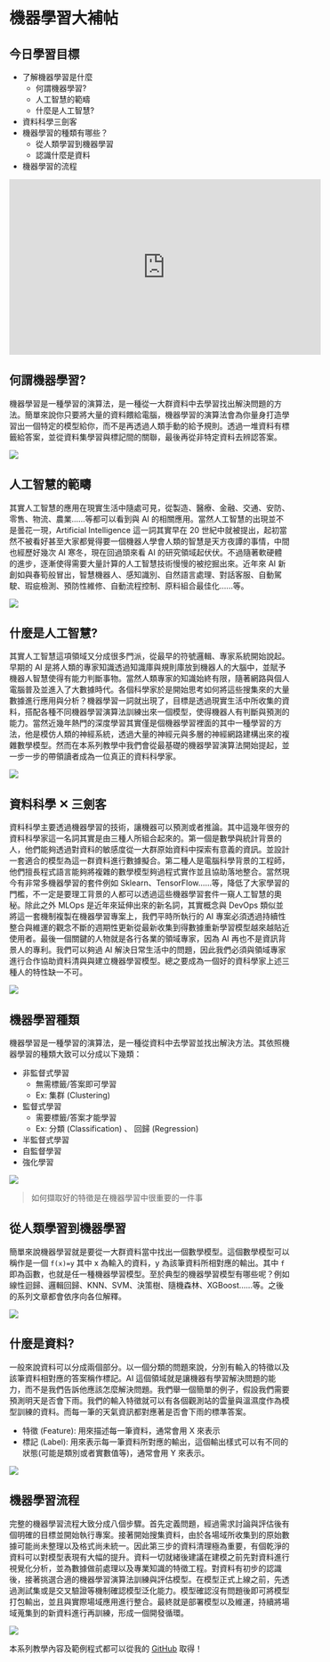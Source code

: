 # 機器學習大補帖
## 今日學習目標
- 了解機器學習是什麼
    - 何謂機器學習?
    - 人工智慧的範疇
    - 什麼是人工智慧?
- 資料科學三劍客
- 機器學習的種類有哪些？
    - 從人類學習到機器學習
    - 認識什麼是資料
- 機器學習的流程

<iframe width="560" height="315" src="https://www.youtube.com/embed/P42GqxCXkY8" frameborder="0" allow="accelerometer; autoplay; clipboard-write; encrypted-media; gyroscope; picture-in-picture" allowfullscreen></iframe>

## 何謂機器學習?
機器學習是一種學習的演算法，是一種從一大群資料中去學習找出解決問題的方法。簡單來說你只要將大量的資料餵給電腦，機器學習的演算法會為你量身打造學習出一個特定的模型給你，而不是再透過人類手動的給予規則。透過一堆資料有標籤給答案，並從資料集學習與標記間的關聯，最後再從非特定資料去辨認答案。

![](./image/img5-1.png)

## 人工智慧的範疇
其實人工智慧的應用在現實生活中隨處可見，從製造、醫療、金融、交通、安防、 零售、物流、農業......等都可以看到與 AI 的相關應用。當然人工智慧的出現並不是曇花一現，Artificial Intelligence 這一詞其實早在 20 世紀中就被提出，起初當然不被看好甚至大家都覺得要一個機器人學會人類的智慧是天方夜譚的事情，中間也經歷好幾次 AI 寒冬，現在回過頭來看 AI 的研究領域起伏伏。不過隨著軟硬體的進步，逐漸使得需要大量計算的人工智慧技術慢慢的被挖掘出來。近年來 AI 新創如與春筍般冒出，智慧機器人、感知識別、自然語言處理、對話客服、自動駕駛、瑕疵檢測、預防性維修、自動流程控制、原料組合最佳化......等。

![](./image/img5-2.png)

## 什麼是人工智慧?
其實人工智慧這項領域又分成很多門派，從最早的符號邏輯、專家系統開始說起。早期的 AI 是將人類的專家知識透過知識庫與規則庫放到機器人的大腦中，並賦予機器人智慧使得有能力判斷事物。當然人類專家的知識始終有限，隨著網路與個人電腦普及並進入了大數據時代。各個科學家於是開始思考如何將這些搜集來的大量數據進行應用與分析？機器學習一詞就出現了，目標是透過現實生活中所收集的資料，搭配各種不同機器學習演算法訓練出來一個模型，使得機器人有判斷與預測的能力。當然近幾年熱門的深度學習其實僅是個機器學習裡面的其中一種學習的方法，他是模仿人類的神經系統，透過大量的神經元與多層的神經網路建構出來的複雜數學模型。然而在本系列教學中我們會從最基礎的機器學習演算法開始提起，並一步一步的帶領讀者成為一位真正的資料科學家。

![](./image/img5-3.png)

## 資料科學 ✕ 三劍客
資料科學主要透過機器學習的技術，讓機器可以預測或者推論。其中這幾年很夯的資料科學家這一名詞其實是由三種人所組合起來的。第一個是數學與統計背景的人，他們能夠透過對資料的敏感度從一大群原始資料中探索有意義的資訊。並設計一套適合的模型為這一群資料進行數據擬合。第二種人是電腦科學背景的工程師，他們擅長程式語言能夠將複雜的數學模型夠過程式實作並且協助落地整合。當然現今有非常多機器學習的套件例如 Sklearn、TensorFlow......等，降低了大家學習的門檻，不一定是要理工背景的人都可以透過這些機器學習套件一窺人工智慧的奧秘。除此之外 MLOps 是近年來延伸出來的新名詞，其實概念與 DevOps 類似並將這一套機制複製在機器學習專案上，我們平時所執行的 AI 專案必須透過持續性整合與維運的觀念不斷的週期性更新從最新收集到得數據重新學習模型越來越貼近使用者。最後一個關鍵的人物就是各行各業的領域專家，因為 AI 再也不是資訊背景人的專利。我們可以夠過 AI 解決日常生活中的問題，因此我們必須與領域專家進行合作協助資料清與與建立機器學習模型。總之要成為一個好的資科學家上述三種人的特性缺一不可。

![](./image/img5-4.png)

## 機器學習種類
機器學習是一種學習的演算法，是一種從資料中去學習並找出解決方法。其依照機器學習的種類大致可以分成以下幾類：

- 非監督式學習
    - 無需標籤/答案即可學習
    - Ex: 集群 (Clustering)
- 監督式學習
    - 需要標籤/答案才能學習
    - Ex: 分類 (Classification) 、 回歸 (Regression)
- 半監督式學習
- 自監督學習
- 強化學習

![](./image/img5-5.png)

> 如何擷取好的特徵是在機器學習中很重要的一件事

## 從人類學習到機器學習
簡單來說機器學習就是要從一大群資料當中找出一個數學模型。這個數學模型可以稱作是一個 `f(x)=y` 其中 x 為輸入的資料，y 為該筆資料所相對應的輸出。其中 `f` 即為函數，也就是任一種機器學習模型。至於典型的機器學習模型有哪些呢？例如線性迴歸、邏輯回歸、KNN、SVM、決策樹、隨機森林、XGBoost......等。之後的系列文章都會依序向各位解釋。

![](./image/img5-6.png)

## 什麼是資料?
一般來說資料可以分成兩個部分。以一個分類的問題來說，分別有輸入的特徵以及該筆資料相對應的答案稱作標記。AI 這個領域就是讓機器有學習解決問題的能力，而不是我們告訴他應該怎麼解決問題。我們舉一個簡單的例子，假設我們需要預測明天是否會下雨。我們的輸入特徵就可以有各個觀測站的雲量與溫濕度作為模型訓練的資料。而每一筆的天氣資訊都對應著是否會下雨的標準答案。

- 特徵 (Feature): 用來描述每一筆資料，通常會用 X 來表示
- 標記 (Label): 用來表示每一筆資料所對應的輸出，這個輸出樣式可以有不同的狀態(可能是類別或者實數值等)，通常會用 Y 來表示。

![](./image/img5-7.png)


## 機器學習流程
完整的機器學習流程大致分成八個步驟。首先定義問題，經過需求討論與評估後有個明確的目標並開始執行專案。接著開始搜集資料，由於各場域所收集到的原始數據可能尚未整理以及格式尚未統一。因此第三步的資料清理極為重要，有個乾淨的資料可以對模型表現有大幅的提升。資料一切就緒後建議在建模之前先對資料進行視覺化分析，並為數據做前處理以及專業知識的特徵工程。對資料有初步的認識後，接著挑選合適的機器學習演算法訓練與評估模型。在模型正式上線之前，先透過測試集或是交叉驗證等機制確認模型泛化能力。模型確認沒有問題後即可將模型打包輸出，並且與實際場域應用進行整合。最終就是部署模型以及維運，持續將場域蒐集到的新資料進行再訓練，形成一個開發循環。

![](./image/img5-8.png)

本系列教學內容及範例程式都可以從我的 [GitHub](https://github.com/andy6804tw/2021-13th-ironman) 取得！